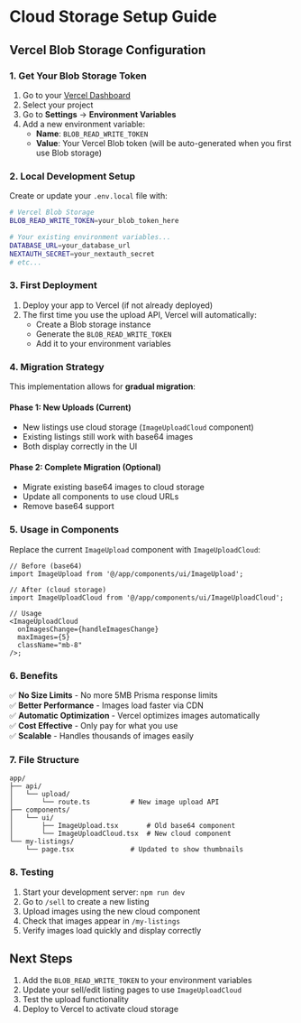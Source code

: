 # Cloud Storage Setup Guide

## Vercel Blob Storage Configuration

### 1. Get Your Blob Storage Token

1. Go to your [Vercel Dashboard](https://vercel.com/dashboard)
2. Select your project
3. Go to **Settings** → **Environment Variables**
4. Add a new environment variable:
   - **Name**: `BLOB_READ_WRITE_TOKEN`
   - **Value**: Your Vercel Blob token (will be auto-generated when you first use Blob storage)

### 2. Local Development Setup

Create or update your `.env.local` file with:

```bash
# Vercel Blob Storage
BLOB_READ_WRITE_TOKEN=your_blob_token_here

# Your existing environment variables...
DATABASE_URL=your_database_url
NEXTAUTH_SECRET=your_nextauth_secret
# etc...
```

### 3. First Deployment

1. Deploy your app to Vercel (if not already deployed)
2. The first time you use the upload API, Vercel will automatically:
   - Create a Blob storage instance
   - Generate the `BLOB_READ_WRITE_TOKEN`
   - Add it to your environment variables

### 4. Migration Strategy

This implementation allows for **gradual migration**:

#### Phase 1: New Uploads (Current)

- New listings use cloud storage (`ImageUploadCloud` component)
- Existing listings still work with base64 images
- Both display correctly in the UI

#### Phase 2: Complete Migration (Optional)

- Migrate existing base64 images to cloud storage
- Update all components to use cloud URLs
- Remove base64 support

### 5. Usage in Components

Replace the current `ImageUpload` component with `ImageUploadCloud`:

```tsx
// Before (base64)
import ImageUpload from '@/app/components/ui/ImageUpload';

// After (cloud storage)
import ImageUploadCloud from '@/app/components/ui/ImageUploadCloud';

// Usage
<ImageUploadCloud
  onImagesChange={handleImagesChange}
  maxImages={5}
  className="mb-8"
/>;
```

### 6. Benefits

✅ **No Size Limits** - No more 5MB Prisma response limits  
✅ **Better Performance** - Images load faster via CDN  
✅ **Automatic Optimization** - Vercel optimizes images automatically  
✅ **Cost Effective** - Only pay for what you use  
✅ **Scalable** - Handles thousands of images easily

### 7. File Structure

```
app/
├── api/
│   └── upload/
│       └── route.ts          # New image upload API
├── components/
│   └── ui/
│       ├── ImageUpload.tsx       # Old base64 component
│       └── ImageUploadCloud.tsx  # New cloud component
└── my-listings/
    └── page.tsx              # Updated to show thumbnails
```

### 8. Testing

1. Start your development server: `npm run dev`
2. Go to `/sell` to create a new listing
3. Upload images using the new cloud component
4. Check that images appear in `/my-listings`
5. Verify images load quickly and display correctly

## Next Steps

1. Add the `BLOB_READ_WRITE_TOKEN` to your environment variables
2. Update your sell/edit listing pages to use `ImageUploadCloud`
3. Test the upload functionality
4. Deploy to Vercel to activate cloud storage
